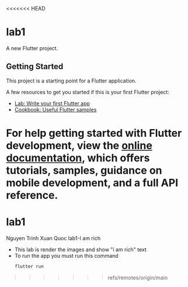 <<<<<<< HEAD
# lab1

A new Flutter project.

## Getting Started

This project is a starting point for a Flutter application.

A few resources to get you started if this is your first Flutter project:

- [Lab: Write your first Flutter app](https://docs.flutter.dev/get-started/codelab)
- [Cookbook: Useful Flutter samples](https://docs.flutter.dev/cookbook)

For help getting started with Flutter development, view the
[online documentation](https://docs.flutter.dev/), which offers tutorials,
samples, guidance on mobile development, and a full API reference.
=======
# lab1

Nguyen Trinh Xuan Quoc lab1-I am rich

- This lab is render the images and show "i am rich" text
- To run the app you must run this command
  ```bash
  flutter run
  ```
>>>>>>> refs/remotes/origin/main
